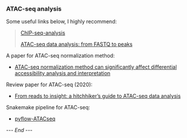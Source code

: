 ### ATAC-seq analysis

Some useful links below, I highly recommend:
>[ChIP-seq-analysis](https://github.com/crazyhottommy/ChIP-seq-analysis)
>
>[ATAC-seq data analysis: from FASTQ to peaks](https://yiweiniu.github.io/blog/2019/03/ATAC-seq-data-analysis-from-FASTQ-to-peaks/)

A paper for ATAC-seq normalization method: 
- [ATAC-seq normalization method can significantly affect differential accessibility analysis and interpretation](https://epigeneticsandchromatin.biomedcentral.com/articles/10.1186/s13072-020-00342-y)

Review paper for ATAC-seq (2020): 
- [From reads to insight: a hitchhiker’s guide to ATAC-seq data analysis](https://genomebiology.biomedcentral.com/articles/10.1186/s13059-020-1929-3#Fig1)

Snakemake pipeline for ATAC-seq:
- [pyflow-ATACseq](https://github.com/crazyhottommy/pyflow-ATACseq)

--- *End* ---
